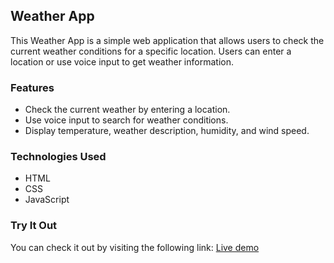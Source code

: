 ## Weather App

This Weather App is a simple web application that allows users to check the current weather conditions for a specific location. Users can enter a location or use voice input to get weather information.


### Features

- Check the current weather by entering a location.
- Use voice input to search for weather conditions.
- Display temperature, weather description, humidity, and wind speed.
  

### Technologies Used

- HTML
- CSS
- JavaScript


### Try It Out
You can check it out by visiting the following link: [Live demo](https://weather-app-chaya.netlify.app/)
